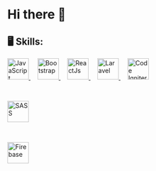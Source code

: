 # Hi there 👋



## 🖥️ Skills:  

<!-- JavaScript -->
<a href="https://developer.mozilla.org/en-US/docs/Learn/JavaScript" target="_blank" >
  <img height="48" width="48" src="https://cdn.jsdelivr.net/gh/devicons/devicon/icons/javascript/javascript-original.svg" alt="JavaScript" />
</a>
&#8287;&#8287;&#8287;
<!-- Bootstrap -->
<a href="https://getbootstrap.com/" target="_blank" >
  <img height="48" width="48" src="https://cdn.jsdelivr.net/gh/devicons/devicon/icons/bootstrap/bootstrap-original.svg" alt="Bootstrap" />
</a>
&#8287;&#8287;&#8287;
<!-- ReactJs -->
<a href="https://beta.react.org" target="_blank" >
  <img height="48" width="48" src="https://cdn.jsdelivr.net/gh/devicons/devicon/icons/react/react-original.svg" alt="ReactJs" />
</a>
&#8287;&#8287;&#8287;
<!-- laravel -->
<a href="https://laravel.com/" target="_blank" >
  <img height="48" width="48" src="https://laravel.com/img/logomark.min.svg" alt="Laravel" />
</a>
&#8287;&#8287;&#8287;
<!-- Code igniter -->
<a href="https://codeigniter.com/" target="_blank" >
  <img height="48" width="48" src="https://codeigniter.com/assets/icons/ci-logo.png" alt="Code Igniter" />
</a>

&#8287;&#8287;&#8287;
<!-- SASS -->
<a href="https://sass-lang.com/" target="_blank" >
  <img height="48" width="48" src="https://sass-lang.com/assets/img/logos/logo.svg" alt="SASS" />
</a>

&#8287;&#8287;&#8287;
<!-- FIREBASE -->
<a href="https://firebase.google.com/" target="_blank" >
  <img height="48" width="48" src="
https://www.gstatic.com/devrel-devsite/prod/v75b36477a7a44d608aad493a7965a008a500a66ae23f1902a624b5ad855ffcce/firebase/images/lockup.svg" alt="Firebase" />
</a>





<!--
![Anurag's github stats](https://github-readme-stats.vercel.app/api?username=hatwell-jonel)
**hatwell-jonel/hatwell-jonel** is a ✨ _special_ ✨ repository because its `README.md` (this file) appears on your GitHub profile.

Here are some ideas to get you started:

- 🔭 I’m currently working on ...
- 🌱 I’m currently learning ...
- 👯 I’m looking to collaborate on ...
- 🤔 I’m looking for help with ...
- 💬 Ask me about ...
- 📫 How to reach me: ...
- 😄 Pronouns: ...
- ⚡ Fun fact: ...
-->
